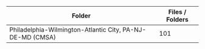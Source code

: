 | Folder                                                    |   Files / Folders |
|-----------------------------------------------------------|-------------------|
| Philadelphia-Wilmington-Atlantic City, PA-NJ-DE-MD (CMSA) |               101 |